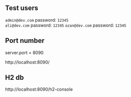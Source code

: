 
## Test users

`admin@dev.com`  password: `12345`  
`ali@dev.com`    password: `12345`
`ozan@dev.com`   password: `12345`

## Port number

server.port = 8090

http://localhost:8090/

## H2 db

http://localhost:8090/h2-console

